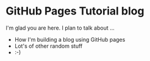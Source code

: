# GitHub Pages Tutorial blog

I'm glad you are here. I plan to talk about ...

- How I'm building a blog using GitHub pages
- Lot's of other random stuff
- :-)

